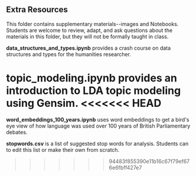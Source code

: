 ## Extra Resources

This folder contains supplementary materials--images and Notebooks. Students are welcome to review, adapt, and ask questions about the materials in this folder, but they will not be formally taught in class. 

__data_structures_and_types.ipynb__ provides a crash course on data structures and types for the humanities researcher. 

__topic_modeling.ipynb__ provides an introduction to LDA topic modeling using Gensim.
<<<<<<< HEAD
=======

__word_embeddings_100_years.ipynb__ uses word embeddings to get a bird's eye view of how language was used over 100 years of British Parliamentary debates. 

__stopwords.csv__ is a list of suggested stop words for analysis. Students can to edit this list or make their own from scratch. 
>>>>>>> 94483f855390e11b16c67f79ef676e6fbff427e7
